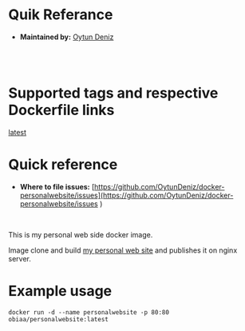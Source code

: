 # Quik Referance

* **Maintained by:** [Oytun Deniz](https://oytundeniz.com "Oytun Deniz Homepage") 
<br />
<br />

# Supported tags and respective Dockerfile links

[latest](https://github.com/OytunDeniz/docker-personalwebsite/blob/latest/Dockerfile "latest dockerfile") 


# Quick reference

* **Where to file issues:** [https://github.com/OytunDeniz/docker-personalwebsite/issues](https://github.com/OytunDeniz/docker-personalwebsite/issues )

<br />

This is my personal web side docker image. 

Image clone and build [my personal web site](https://github.com/OytunDeniz/personalwebsite) and publishes it on nginx server.     


# Example usage

````shell
docker run -d --name personalwebsite -p 80:80 obiaa/personalwebsite:latest

````